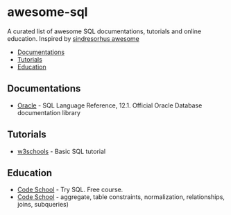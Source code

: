 # awesome-sql
A curated list of awesome SQL documentations, tutorials and online education. Inspired by [sindresorhus awesome](https://github.com/sindresorhus/awesome)

- [Documentations](#documentations)
- [Tutorials](#tutorials)
- [Education](#education)

## Documentations
- [Oracle](http://docs.oracle.com/database/121/SQLRF/toc.htm) - SQL Language Reference, 12.1. Official Oracle Database documentation library

## Tutorials
- [w3schools](http://www.w3schools.com/sql/default.asp) - Basic SQL tutorial

## Education
- [Code School](https://www.codeschool.com/courses/try-sql) - Try SQL. Free course.
- [Code School](https://www.codeschool.com/courses/the-sequel-to-sql) - aggregate, table constraints, normalization, relationships, joins, subqueries)
